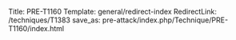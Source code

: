 Title: PRE-T1160
Template: general/redirect-index
RedirectLink: /techniques/T1383
save_as: pre-attack/index.php/Technique/PRE-T1160/index.html